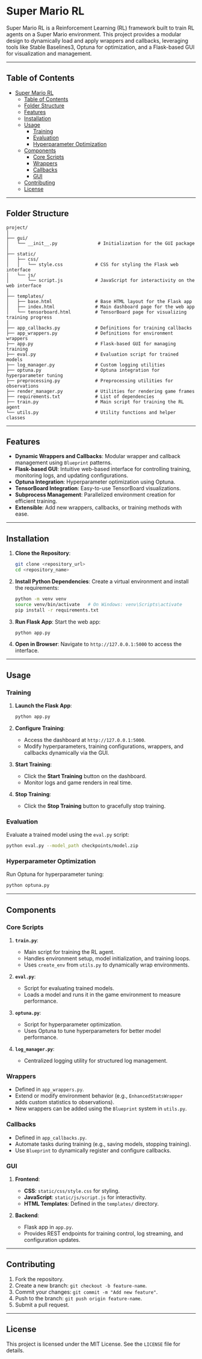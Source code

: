 # Super Mario RL

Super Mario RL is a Reinforcement Learning (RL) framework built to train RL agents on a Super Mario environment. This project provides a modular design to dynamically load and apply wrappers and callbacks, leveraging tools like Stable Baselines3, Optuna for optimization, and a Flask-based GUI for visualization and management.

---

## Table of Contents

- [Super Mario RL](#super-mario-rl)
  - [Table of Contents](#table-of-contents)
  - [Folder Structure](#folder-structure)
  - [Features](#features)
  - [Installation](#installation)
  - [Usage](#usage)
    - [Training](#training)
    - [Evaluation](#evaluation)
    - [Hyperparameter Optimization](#hyperparameter-optimization)
  - [Components](#components)
    - [Core Scripts](#core-scripts)
    - [Wrappers](#wrappers)
    - [Callbacks](#callbacks)
    - [GUI](#gui)
  - [Contributing](#contributing)
  - [License](#license)

---

## Folder Structure

```
project/
│
├── gui/
│   └── __init__.py               # Initialization for the GUI package
│
├── static/
│   ├── css/
│   │   └── style.css            # CSS for styling the Flask web interface
│   └── js/
│       └── script.js            # JavaScript for interactivity on the web interface
│
├── templates/
│   ├── base.html                # Base HTML layout for the Flask app
│   ├── index.html               # Main dashboard page for the web app
│   └── tensorboard.html         # TensorBoard page for visualizing training progress
│
├── app_callbacks.py             # Definitions for training callbacks
├── app_wrappers.py              # Definitions for environment wrappers
├── app.py                       # Flask-based GUI for managing training
├── eval.py                      # Evaluation script for trained models
├── log_manager.py               # Custom logging utilities
├── optuna.py                    # Optuna integration for hyperparameter tuning
├── preprocessing.py             # Preprocessing utilities for observations
├── render_manager.py            # Utilities for rendering game frames
├── requirements.txt             # List of dependencies
├── train.py                     # Main script for training the RL agent
└── utils.py                     # Utility functions and helper classes
```

---

## Features

- **Dynamic Wrappers and Callbacks**: Modular wrapper and callback management using `Blueprint` patterns.
- **Flask-based GUI**: Intuitive web-based interface for controlling training, monitoring logs, and updating configurations.
- **Optuna Integration**: Hyperparameter optimization using Optuna.
- **TensorBoard Integration**: Easy-to-use TensorBoard visualizations.
- **Subprocess Management**: Parallelized environment creation for efficient training.
- **Extensible**: Add new wrappers, callbacks, or training methods with ease.

---

## Installation

1. **Clone the Repository**:
   ```bash
   git clone <repository_url>
   cd <repository_name>
   ```

2. **Install Python Dependencies**:
   Create a virtual environment and install the requirements:
   ```bash
   python -m venv venv
   source venv/bin/activate   # On Windows: venv\Scripts\activate
   pip install -r requirements.txt
   ```

3. **Run Flask App**:
   Start the web app:
   ```bash
   python app.py
   ```

4. **Open in Browser**:
   Navigate to `http://127.0.0.1:5000` to access the interface.

---

## Usage

### Training

1. **Launch the Flask App**:
   ```bash
   python app.py
   ```

2. **Configure Training**:
   - Access the dashboard at `http://127.0.0.1:5000`.
   - Modify hyperparameters, training configurations, wrappers, and callbacks dynamically via the GUI.

3. **Start Training**:
   - Click the **Start Training** button on the dashboard.
   - Monitor logs and game renders in real time.

4. **Stop Training**:
   - Click the **Stop Training** button to gracefully stop training.

### Evaluation

Evaluate a trained model using the `eval.py` script:
```bash
python eval.py --model_path checkpoints/model.zip
```

### Hyperparameter Optimization

Run Optuna for hyperparameter tuning:
```bash
python optuna.py
```

---

## Components

### Core Scripts

1. **`train.py`**:
   - Main script for training the RL agent.
   - Handles environment setup, model initialization, and training loops.
   - Uses `create_env` from `utils.py` to dynamically wrap environments.

2. **`eval.py`**:
   - Script for evaluating trained models.
   - Loads a model and runs it in the game environment to measure performance.

3. **`optuna.py`**:
   - Script for hyperparameter optimization.
   - Uses Optuna to tune hyperparameters for better model performance.

4. **`log_manager.py`**:
   - Centralized logging utility for structured log management.

### Wrappers

- Defined in `app_wrappers.py`.
- Extend or modify environment behavior (e.g., `EnhancedStatsWrapper` adds custom statistics to observations).
- New wrappers can be added using the `Blueprint` system in `utils.py`.

### Callbacks

- Defined in `app_callbacks.py`.
- Automate tasks during training (e.g., saving models, stopping training).
- Use `Blueprint` to dynamically register and configure callbacks.

### GUI

1. **Frontend**:
   - **CSS**: `static/css/style.css` for styling.
   - **JavaScript**: `static/js/script.js` for interactivity.
   - **HTML Templates**: Defined in the `templates/` directory.

2. **Backend**:
   - Flask app in `app.py`.
   - Provides REST endpoints for training control, log streaming, and configuration updates.

---

## Contributing

1. Fork the repository.
2. Create a new branch: `git checkout -b feature-name`.
3. Commit your changes: `git commit -m "Add new feature"`.
4. Push to the branch: `git push origin feature-name`.
5. Submit a pull request.

---

## License

This project is licensed under the MIT License. See the `LICENSE` file for details.
